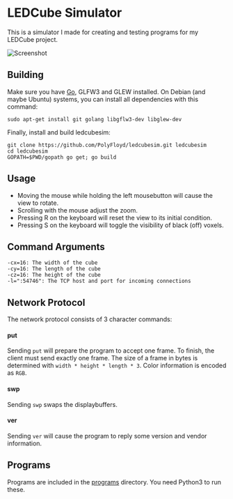 LEDCube Simulator
=================

This is a simulator I made for creating and testing programs for my LEDCube project.

![Screenshot](http://polyfloyd.net/data/file/2fXWXtC11jvuYbexDjmXTg/LEDCube%20Sim%20Screenshot.png)


## Building

Make sure you have [Go](http://golang.org/dl), GLFW3 and GLEW installed.
On Debian (and maybe Ubuntu) systems, you can install all dependencies with this command:

	sudo apt-get install git golang libgflw3-dev libglew-dev

Finally, install and build ledcubesim:

	git clone https://github.com/PolyFloyd/ledcubesim.git ledcubesim
	cd ledcubesim
	GOPATH=$PWD/gopath go get; go build


## Usage
* Moving the mouse while holding the left mousebutton will cause the view to rotate.
* Scrolling with the mouse adjust the zoom.
* Pressing R on the keyboard will reset the view to its initial condition.
* Pressing S on the keyboard will toggle the visibility of black (off) voxels.


## Command Arguments

	-cx=16: The width of the cube
	-cy=16: The length of the cube
	-cz=16: The height of the cube
	-l=":54746": The TCP host and port for incoming connections


## Network Protocol
The network protocol consists of 3 character commands:

#### put
Sending `put` will prepare the program to accept one frame.
To finish, the client must send exactly one frame.
The size of a frame in bytes is determined with `width * height * length * 3`.
Color information is encoded as `RGB`.

#### swp
Sending `swp` swaps the displaybuffers.

#### ver
Sending `ver` will cause the program to reply some version and vendor information.


## Programs
Programs are included in the [programs](programs) directory.
You need Python3 to run these.
